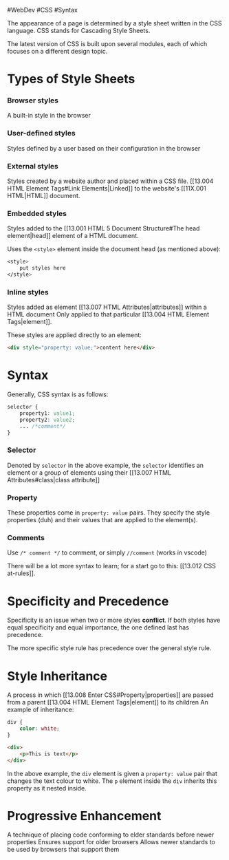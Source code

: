 #WebDev #CSS #Syntax 

The appearance of a page is determined by a style sheet written in the CSS language.
CSS stands for Cascading Style Sheets.

The latest version of CSS is built upon several modules, each of which focuses on a different design topic.

# Types of Style Sheets

### Browser styles
A built-in style in the browser

### User-defined styles
Styles defined by a user based on their configuration in the browser

### External styles
Styles created by a website author and placed within a CSS file.
[[13.004 HTML Element Tags#Link Elements|Linked]] to the website's [[11X.001 HTML|HTML]] document.

### Embedded styles
Styles added to the [[13.001 HTML 5 Document Structure#The head element|head]] element of a HTML document.

Uses the `<style>` element inside the document head (as mentioned above):
```css
<style>
	put styles here
</style>
```

### Inline styles
Styles added as element [[13.007 HTML Attributes|attributes]] within a HTML document
Only applied to that particular [[13.004 HTML Element Tags|element]].

These styles are applied directly to an element:
```html
<div style="property: value;">content here</div>
```

# Syntax
Generally, CSS syntax is as follows:

```css
selector {
	property1: value1;
	property2: value2;
	... /*comment*/
}
```
### Selector
Denoted by `selector` in the above example, the `selector` identifies an element or a group of elements using their [[13.007 HTML Attributes#class|class attribute]]

### Property
These properties come in `property: value` pairs.
They specify the style properties (duh) and their values that are applied to the element(s).

### Comments
Use `/* comment */` to comment, or simply `//comment` (works in vscode)

There will be a lot more syntax to learn; for a start go to this: [[13.012 CSS at-rules]].
# Specificity and Precedence
Specificity is an issue when two or more styles **conflict**.
If both styles have equal specificity and equal importance, the one defined last has precedence.

The more specific style rule has precedence over the general style rule.

# Style Inheritance
A process in which [[13.008 Enter CSS#Property|properties]] are passed from a parent [[13.004 HTML Element Tags|element]] to its children
An example of inheritance:

```css
div {
	color: white;
}
```
```html
<div>
	<p>This is text</p>
</div>
```
In the above example, the `div` element is given a `property: value` pair that changes the text colour to white.
The `p` element inside the `div` inherits this property as it nested inside.

# Progressive Enhancement
A technique of placing code conforming to elder standards before newer properties
Ensures support for older browsers
Allows newer standards to be used by browsers that support them